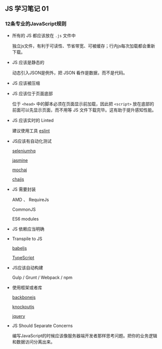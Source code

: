 ## JS 学习笔记 01

### 12条专业的JavaScript规则

*  所有的 JS 都应该放在 `.js` 文件中 

	 独立js文件，有利于可读性、节省带宽、可被缓存；行内js每次加载都会重新下载。

* JS 应该是静态的

	动态引入JSON是例外，把 JSON 看作是数据，而不是代码。

* JS 应该被压缩

* JS 应该位于页面底部

	位于 `<head>` 中的脚本必须在页面显示前加载，因此把 `<script>` 放在底部的 前面可以先显示页面，而不用等 JS 文件下载完毕。这有助于提升感知性能。
	
* JS 应该实时的 Linted

	建议使用工具 [eslint](http://eslint.org/)
	
* JS应该有自动化测试

	[seleniumhq](http://www.seleniumhq.org/)
	
	[jasmine](http://jasmine.github.io/)
	
	[mochaj](https://mochajs.org/)
	
	[chaijs](http://chaijs.com/)
	
* JS 需要封装

	AMD 、 RequireJs 
	
	CommonJS
	
	ES6 modules
	
* JS 依赖应当明确

* Transpile to JS

	[babeljs](https://babeljs.io/)
	
	[TypeScript](http://www.typescriptlang.org/)
	
* JS应该自动构建

	Gulp / Grunt / Webpack / npm 
	
* 使用框架或者库

	[backbonejs](http://backbonejs.org/)
	
	[knockoutjs](http://knockoutjs.com/)
	
	[jquery](http://jquery.com/)
	
* JS Should Separate Concerns

	编写JavaScript的时候应该像服务器端开发者那样思考问题。把你的业务逻辑和数据访问分离出来。



	